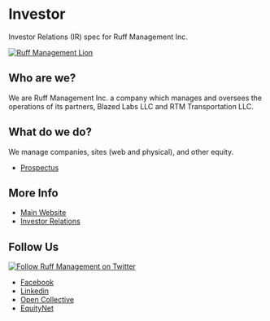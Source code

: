 # Investor
Investor Relations (IR) spec for Ruff Management Inc.

[![Ruff Management Lion](https://blazed.sirv.com/ruff-manage.com/ruff-lion.png?w=128&h=128 "Ruff Management Inc.")](https://ruff-manage.com/)

## Who are we?
We are Ruff Management Inc. a company which manages and oversees the operations of its partners, Blazed Labs LLC and RTM Transportation LLC.

## What do we do?
We manage companies, sites (web and physical), and other equity.
- [Prospectus](https://github.com/ruff-org/investor/blob/main/PROSPECTUS.md)

## More Info
- [Main Website](https://ruff-manage.com/)
- [Investor Relations](https://ir.ruff-manage.com/)

## Follow Us
[![Follow Ruff Management on Twitter](https://img.shields.io/twitter/follow/RuffManage?style=social "Follow us on Twitter")](https://twitter.com/RuffManage)

* [Facebook](https://www.facebook.com/ruffmanagement)
* [Linkedin](https://linkedin.com/company/ruff-management-inc)
* [Open Collective](https://opencollective.com/ruff-management-inc/)
* [EquityNet](https://www.equitynet.com/c/ruff-management-inc)